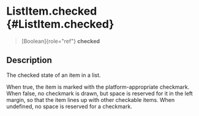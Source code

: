 ListItem.checked {#ListItem.checked}
================

> [Boolean]{role="ref"} **checked**

Description
-----------

The checked state of an item in a list.

When true, the item is marked with the platform-appropriate checkmark.
When false, no checkmark is drawn, but space is reserved for it in the
left margin, so that the item lines up with other checkable items. When
undefined, no space is reserved for a checkmark.
